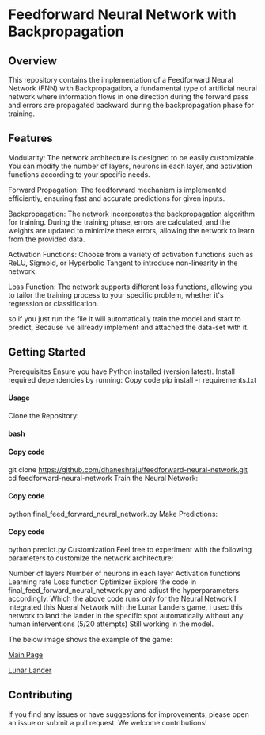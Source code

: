 # Feedforward Neural Network with Backpropagation
## Overview
This repository contains the implementation of a Feedforward Neural Network (FNN) with Backpropagation, a fundamental type of artificial neural network where information flows in one direction during the forward pass and errors are propagated backward during the backpropagation phase for training.

## Features
Modularity: The network architecture is designed to be easily customizable. You can modify the number of layers, neurons in each layer, and activation functions according to your specific needs.

Forward Propagation: The feedforward mechanism is implemented efficiently, ensuring fast and accurate predictions for given inputs.

Backpropagation: The network incorporates the backpropagation algorithm for training. During the training phase, errors are calculated, and the weights are updated to minimize these errors, allowing the network to learn from the provided data.

Activation Functions: Choose from a variety of activation functions such as ReLU, Sigmoid, or Hyperbolic Tangent to introduce non-linearity in the network.

Loss Function: The network supports different loss functions, allowing you to tailor the training process to your specific problem, whether it's regression or classification.

so if you just run the file it will automatically train the model and start to predict, Because ive allready implement and attached the data-set with it.

## Getting Started
Prerequisites
Ensure you have Python installed (version latest).
Install required dependencies by running:
Copy code
pip install -r requirements.txt
#### Usage
Clone the Repository:

#### bash
#### Copy code
git clone https://github.com/dhaneshraju/feedforward-neural-network.git
cd feedforward-neural-network
Train the Neural Network:

#### Copy code
python final_feed_forward_neural_network.py
Make Predictions:

#### Copy code
python predict.py
Customization
Feel free to experiment with the following parameters to customize the network architecture:

Number of layers
Number of neurons in each layer
Activation functions
Learning rate
Loss function
Optimizer
Explore the code in final_feed_forward_neural_network.py and adjust the hyperparameters accordingly.
Which the above code runs only for the Neural Network
I integrated this Nueral Network with the Lunar Landers game, i usec this network to land the lander in the specific spot automatically without any human interventions
(5/20 attempts) Still working in the model.

The below image shows the example of the game:

[Main Page](/Main-FFN/Image-Source/1.png)


[Lunar Lander](/Main-FFN/Image-Source/2.png)


## Contributing
If you find any issues or have suggestions for improvements, please open an issue or submit a pull request. We welcome contributions!
